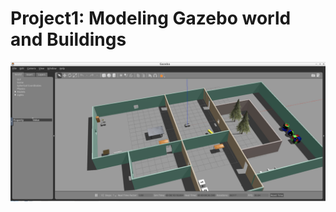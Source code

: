 # Project1: Modeling Gazebo world and Buildings


![](https://github.com/minoring/robot/blob/master/Project1/resources/World.png)

